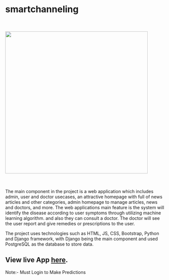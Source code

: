 # smartchanneling
<br /><br />
 <img src="https://github.com/inshaf98/smartchanneling/assets/60536867/5bf863fc-306a-4957-94ec-49312d1bdfaf" alt="" width="450px"/>
<br /><br /><br />

The main component in the project is a web application which includes admin, user and doctor usecases, an attractive homepage with full of news articles and other categories, admin homepage to manage articles, news and doctors, and more. The web applications main feature is the system will identify the disease according to user symptoms through utilizing machine learning algorithm. and also they can consult a doctor. The doctor will see the user report and give remedies or prescriptions to the user.

The project uses technologies such as HTML, JS, CSS, Bootstrap, Python and Django framework, with Django being the main component and used PostgreSQL as the database to store data.

## View live App [here](https://smartchanneling-production.up.railway.app/).
Note:- Must Login to Make Predictions
